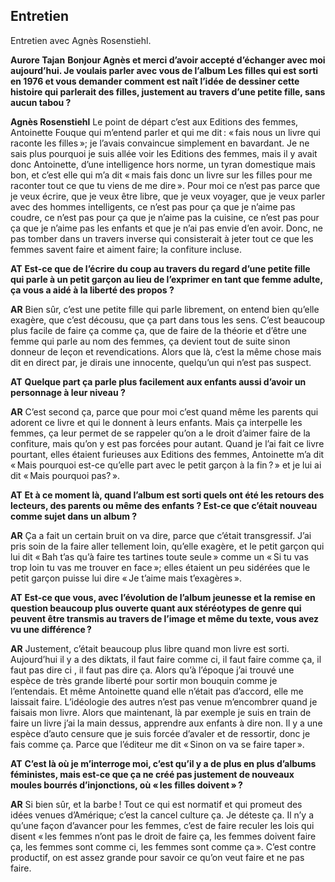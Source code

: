 ## Entretien

Entretien avec Agnès Rosenstiehl.

**Aurore Tajan** **Bonjour Agnès et merci d’avoir accepté d’échanger avec moi aujourd’hui. Je voulais parler avec vous de l’album Les filles qui est sorti en 1976 et vous demander comment est naît l’idée de dessiner cette histoire qui parlerait des filles, justement au travers d’une petite fille, sans aucun tabou ?**

**Agnès Rosenstiehl** Le point de départ c’est aux Editions des femmes, Antoinette Fouque qui m’entend parler et qui me dit : « fais nous un livre qui raconte les filles »; je l’avais convaincue simplement en bavardant. Je ne sais plus pourquoi je suis allée voir les Editions des femmes, mais il y avait donc Antoinette, d’une intelligence hors norme, un tyran domestique mais bon, et c’est elle qui m’a dit « mais fais donc un livre sur les filles pour me raconter tout ce que tu viens de me dire ». Pour moi ce n’est pas parce que je veux écrire, que je veux être libre, que je veux voyager, que je veux parler avec des hommes intelligents, ce n’est pas pour ça que je n’aime pas coudre, ce n’est pas pour ça que je n’aime pas la cuisine, ce n’est pas pour ça que je n’aime pas les enfants et que je n’ai pas envie d’en avoir. Donc, ne pas tomber dans un travers inverse qui consisterait à jeter tout ce que les femmes savent faire et aiment faire; la confiture incluse. 

**AT** **Est-ce que de l’écrire du coup au travers du regard d’une petite fille qui parle à un petit garçon au lieu de l’exprimer en tant que femme adulte, ça vous a aidé à la liberté des propos ?**

**AR** Bien sûr, c’est une petite fille qui parle librement, on entend bien qu’elle exagère, que c’est décousu, que ça part dans tous les sens. C’est beaucoup plus facile de faire ça comme ça, que de faire de la théorie et d’être une femme qui parle au nom des femmes, ça devient tout de suite sinon donneur de leçon et revendications. Alors que là, c’est la même chose mais dit en direct par, je dirais une innocente, quelqu’un qui n’est pas suspect.

**AT** **Quelque part ça parle plus facilement aux enfants aussi d’avoir un personnage à leur niveau ?**

**AR** C’est second ça, parce que pour moi c’est quand même les parents qui adorent ce livre et qui le donnent à leurs enfants. Mais ça interpelle les femmes, ça leur permet de se rappeler qu’on a le droit d’aimer faire de la confiture, mais qu’on y est pas forcées pour autant. Quand je l’ai fait ce livre pourtant, elles étaient furieuses aux Editions des femmes, Antoinette m’a dit « Mais pourquoi est-ce qu’elle part avec le petit garçon à la fin ? » et je lui ai dit « Mais pourquoi pas? ».

**AT** **Et à ce moment là, quand l’album est sorti quels ont été les retours des lecteurs, des parents ou même des enfants ? Est-ce que c’était nouveau comme sujet dans un album ?**

**AR** Ça a fait un certain bruit on va dire, parce que c’était transgressif. J’ai pris soin de la faire aller tellement loin, qu’elle exagère, et le petit garçon qui lui dit « Bah t’as qu’à faire tes tartines toute seule » comme un « Si tu vas trop loin tu vas me trouver en face »; elles étaient un peu sidérées que le petit garçon puisse lui dire « Je t’aime mais t’exagères ».

**AT** **Est-ce que vous, avec l’évolution de l’album jeunesse et la remise en question beaucoup plus ouverte quant aux stéréotypes de genre qui peuvent être transmis au travers de l’image et même du texte, vous avez vu une différence ?**

**AR** Justement, c’était beaucoup plus libre quand mon livre est sorti. Aujourd’hui il y a des diktats, il faut faire comme ci, il faut faire comme ça, il faut pas dire ci , il faut pas dire ça. Alors qu’à l’époque j’ai trouvé une espèce de très grande liberté pour sortir mon bouquin comme je l’entendais. Et même Antoinette quand elle n’était pas d’accord, elle me laissait faire. L’idéologie des autres n’est pas venue m’encombrer quand je faisais mon livre. 
Alors que maintenant, là par exemple je suis en train de faire un livre j’ai la main dessus, apprendre aux enfants à dire non. Il y a une espèce d’auto censure que je suis forcée d’avaler et de ressortir, donc je fais comme ça. Parce que l’éditeur me dit « Sinon on va se faire taper ». 

**AT** **C’est là où je m’interroge moi, c’est qu’il y a de plus en plus d’albums féministes, mais est-ce que ça ne créé pas justement de nouveaux moules bourrés d’injonctions, où « les filles doivent » ?**

**AR** Si bien sûr, et la barbe ! Tout ce qui est normatif et qui promeut des idées venues d’Amérique; c’est la cancel culture ça. Je déteste ça. Il n’y a qu’une façon d’avancer pour les femmes, c’est de faire reculer les lois qui disent « les femmes n’ont pas le droit de faire ça, les femmes doivent faire ça, les femmes sont comme ci, les femmes sont comme ça ». C’est contre productif, on est assez grande pour savoir ce qu’on veut faire et ne pas faire.